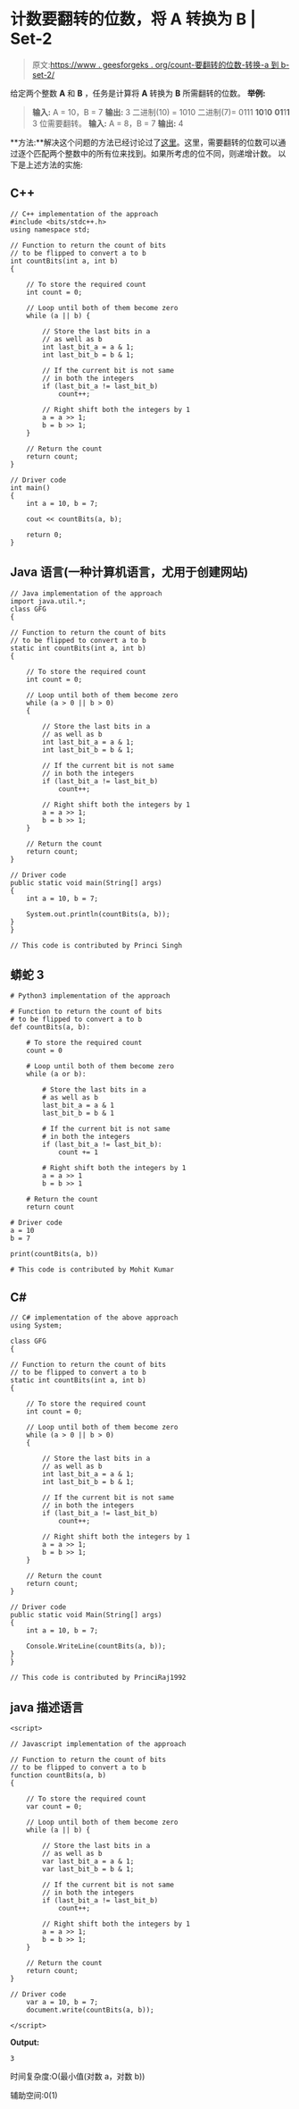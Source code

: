 # 计数要翻转的位数，将 A 转换为 B | Set-2

> 原文:[https://www . geesforgeks . org/count-要翻转的位数-转换-a 到 b-set-2/](https://www.geeksforgeeks.org/count-number-of-bits-to-be-flipped-to-convert-a-to-b-set-2/)

给定两个整数 **A** 和 **B** ，任务是计算将 **A** 转换为 **B** 所需翻转的位数。
**举例:**

> **输入:** A = 10，B = 7
> **输出:** 3
> 二进制(10) = 1010
> 二进制(7)= 0111
> **10**1**0**
> **01**1**1**
> 3 位需要翻转。
> **输入:** A = 8，B = 7
> **输出:** 4

**方法:**解决这个问题的方法已经讨论过了[这里](https://www.geeksforgeeks.org/count-number-of-bits-to-be-flipped-to-convert-a-to-b/)。这里，需要翻转的位数可以通过逐个匹配两个整数中的所有位来找到。如果所考虑的位不同，则递增计数。
以下是上述方法的实施:

## C++

```
// C++ implementation of the approach
#include <bits/stdc++.h>
using namespace std;

// Function to return the count of bits
// to be flipped to convert a to b
int countBits(int a, int b)
{

    // To store the required count
    int count = 0;

    // Loop until both of them become zero
    while (a || b) {

        // Store the last bits in a
        // as well as b
        int last_bit_a = a & 1;
        int last_bit_b = b & 1;

        // If the current bit is not same
        // in both the integers
        if (last_bit_a != last_bit_b)
            count++;

        // Right shift both the integers by 1
        a = a >> 1;
        b = b >> 1;
    }

    // Return the count
    return count;
}

// Driver code
int main()
{
    int a = 10, b = 7;

    cout << countBits(a, b);

    return 0;
}
```

## Java 语言(一种计算机语言，尤用于创建网站)

```
// Java implementation of the approach
import java.util.*;
class GFG
{

// Function to return the count of bits
// to be flipped to convert a to b
static int countBits(int a, int b)
{

    // To store the required count
    int count = 0;

    // Loop until both of them become zero
    while (a > 0 || b > 0)
    {

        // Store the last bits in a
        // as well as b
        int last_bit_a = a & 1;
        int last_bit_b = b & 1;

        // If the current bit is not same
        // in both the integers
        if (last_bit_a != last_bit_b)
            count++;

        // Right shift both the integers by 1
        a = a >> 1;
        b = b >> 1;
    }

    // Return the count
    return count;
}

// Driver code
public static void main(String[] args)
{
    int a = 10, b = 7;

    System.out.println(countBits(a, b));
}
}

// This code is contributed by Princi Singh
```

## 蟒蛇 3

```
# Python3 implementation of the approach

# Function to return the count of bits
# to be flipped to convert a to b
def countBits(a, b):

    # To store the required count
    count = 0

    # Loop until both of them become zero
    while (a or b):

        # Store the last bits in a
        # as well as b
        last_bit_a = a & 1
        last_bit_b = b & 1

        # If the current bit is not same
        # in both the integers
        if (last_bit_a != last_bit_b):
            count += 1

        # Right shift both the integers by 1
        a = a >> 1
        b = b >> 1

    # Return the count
    return count

# Driver code
a = 10
b = 7

print(countBits(a, b))

# This code is contributed by Mohit Kumar
```

## C#

```
// C# implementation of the above approach
using System;

class GFG
{

// Function to return the count of bits
// to be flipped to convert a to b
static int countBits(int a, int b)
{

    // To store the required count
    int count = 0;

    // Loop until both of them become zero
    while (a > 0 || b > 0)
    {

        // Store the last bits in a
        // as well as b
        int last_bit_a = a & 1;
        int last_bit_b = b & 1;

        // If the current bit is not same
        // in both the integers
        if (last_bit_a != last_bit_b)
            count++;

        // Right shift both the integers by 1
        a = a >> 1;
        b = b >> 1;
    }

    // Return the count
    return count;
}

// Driver code
public static void Main(String[] args)
{
    int a = 10, b = 7;

    Console.WriteLine(countBits(a, b));
}
}

// This code is contributed by PrinciRaj1992
```

## java 描述语言

```
<script>

// Javascript implementation of the approach

// Function to return the count of bits
// to be flipped to convert a to b
function countBits(a, b)
{

    // To store the required count
    var count = 0;

    // Loop until both of them become zero
    while (a || b) {

        // Store the last bits in a
        // as well as b
        var last_bit_a = a & 1;
        var last_bit_b = b & 1;

        // If the current bit is not same
        // in both the integers
        if (last_bit_a != last_bit_b)
            count++;

        // Right shift both the integers by 1
        a = a >> 1;
        b = b >> 1;
    }

    // Return the count
    return count;
}

// Driver code
    var a = 10, b = 7;
    document.write(countBits(a, b));

</script>
```

**Output:** 

```
3
```

时间复杂度:O(最小值(对数 a，对数 b))

辅助空间:0(1)